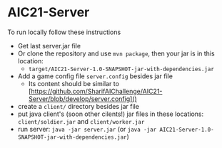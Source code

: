 # AIC21-Server

To run locally follow these instructions

- Get last server.jar file
- Or clone the repository and use `mvn package`, then your jar is in this location:
  - `target/AIC21-Server-1.0-SNAPSHOT-jar-with-dependencies.jar`
- Add a game config file `server.config` besides jar file
  - Its content should be similar to [https://github.com/SharifAIChallenge/AIC21-Server/blob/develop/server.config]()
- create a `client/` directory besides jar file
- put java client's (soon other cilents!) jar files in these locations: `client/soldier.jar` and `client/worker.jar`
- run server: `java -jar server.jar` (or `java -jar AIC21-Server-1.0-SNAPSHOT-jar-with-dependencies.jar`)
